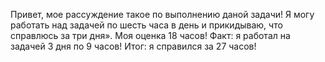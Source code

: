 Привет, мое рассуждение такое по выполнению даной задачи!
Я могу работать над задачей по шесть часа в день и прикидываю, что справлюсь за три дня».
Моя оценка 18 часов!
Факт: я работал на задачей 3 дня по 9 часов!
Итог: я справился за 27 часов!
